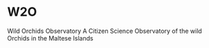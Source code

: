 # W2O
Wild Orchids Observatory A Citizen Science Observatory of the wild Orchids in the Maltese Islands
